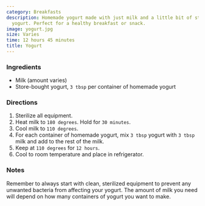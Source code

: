 ```yaml
---
category: Breakfasts
description: Homemade yogurt made with just milk and a little bit of store-bought
  yogurt. Perfect for a healthy breakfast or snack.
image: yogurt.jpg
size: Varies
time: 12 hours 45 minutes
title: Yogurt
---
```

### Ingredients

* Milk (amount varies)
* Store-bought yogurt, `3 tbsp` per container of homemade yogurt

### Directions

1. Sterilize all equipment.
2. Heat milk to `180 degrees`. Hold for `30 minutes`.
3. Cool milk to `110 degrees`.
4. For each container of homemade yogurt, mix `3 tbsp` yogurt with `3 tbsp` milk and add to the rest of the milk.
5. Keep at `110 degrees` for `12 hours`.
6. Cool to room temperature and place in refrigerator.

### Notes

Remember to always start with clean, sterilized equipment to prevent any unwanted bacteria from affecting your yogurt. The amount of milk you need will depend on how many containers of yogurt you want to make.